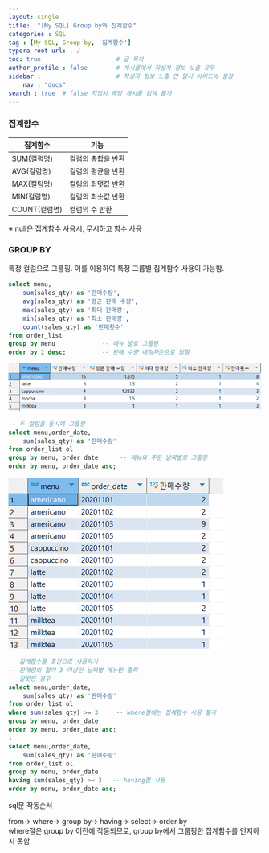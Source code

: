 ```yaml
---
layout: single
title:  "[My SQL] Group by와 집계함수"
categories : SQL
tag : [My SQL, Group by, '집계함수']
typora-root-url: ../
toc: true                     # 글 목차
author_profile : false        # 게시물에서 작성자 정보 노출 유무
sidebar :                     # 작성자 정보 노출 안 할시 사이드바 설정
    nav : "docs"
search : true  # false 지정시 해당 게시물 검색 불가
---
```


### 집계함수

| 집계함수      | 기능               |
| ------------- | ------------------ |
| SUM(컬럼명)   | 컬럼의 총합을 반환 |
| AVG(컬럼명)   | 컬럼의 평균을 반환 |
| MAX(컬럼명)   | 컬럼의 최댓값 반환 |
| MIN(컬럼명)   | 컬럼의 최솟값 반환 |
| COUNT(컬럼명) | 컬럼의 수 반환     |

※ null은 집계함수 사용시, 무시하고 함수 사용

### GROUP BY

특정 컬럼으로 그룹핑. 이를 이용하여 특정 그룹별 집계함수 사용이 가능함.

```sql
select menu,
	sum(sales_qty) as '판매수량',
	avg(sales_qty) as '평균 판매 수량',
	max(sales_qty) as '최대 판매량',
	min(sales_qty) as '최소 판매량',
	count(sales_qty) as '판매횟수'
from order_list
group by menu             -- 메뉴 별로 그룹핑
order by 2 desc;          -- 판매 수량 내림차순으로 정렬
```

![image-20240528165057557](/images/2024-05-28-GROUPBY/image-20240528165057557.png)

```sql
-- 두 컬럼을 동시에 그룹핑
select menu,order_date,
	sum(sales_qty) as '판매수량'
from order_list ol
group by menu, order_date      -- 메뉴와 주문 날짜별로 그룹핑
order by menu, order_date asc;
```

![image-20240528165203437](/images/2024-05-28-GROUPBY/image-20240528165203437.png)

```sql
-- 집계함수를 조건으로 사용하기
-- 판매량의 합이 3 이상인 날짜별 메뉴만 출력
-- 잘못된 경우
select menu,order_date,
	sum(sales_qty) as '판매수량'
from order_list ol
where sum(sales_qty) >= 3     -- where절에는 집계함수 사용 불가
group by menu, order_date 
order by menu, order_date asc;
↓
select menu,order_date,
	sum(sales_qty) as '판매수량'
from order_list ol
group by menu, order_date 
having sum(sales_qty) >= 3   -- having절 사용
order by menu, order_date asc;
```

sql문 작동순서

from-> where-> group by-> having-> select-> order  by   
where절은 group by 이전에 작동되므로, group by에서 그룹핑한 집계함수를 인지하지 못함.